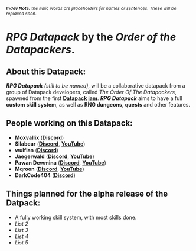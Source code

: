 <sub>***Indev Note:** the italic words are placeholders for names or sentences. These will be replaced soon.*</sub>

# *RPG Datapack* by the *Order of the Datapackers*.

## About this Datapack:

***RPG Datapack** (still to be named)*, will be a collaborative datapack from a group of Datapack developers, called *The Order Of The Datapackers*, spawned from the first [**Datapack jam**](https://discord.gg/z6TgybXhrg).
***RPG Datapack*** aims to have a full **custom skill system**, as well as **RNG dungeons**, **quests** and other features.

## People working on this Datapack:

- **Moxvallix** ([**Discord**](https://discordapp.com/users/510318433162887173))
- **Silabear** ([**Discord**](https://discordapp.com/users/543741360478355456), [**YouTube**](https://www.youtube.com/channel/UClfoz7sNreaL9OXSqYeN6fg))
- **wulfian** ([**Discord**](https://discordapp.com/users/554435927699619845))
- **Jaegerwald** ([**Discord**](https://discordapp.com/users/), [**YouTube**](https://www.youtube.com/channel/UCmiIcpOsGlKU1Ji8iDlTVuA))
- **Pawan Dewmina** ([**Discord**](https://discordapp.com/users/), [**YouTube**](https://www.youtube.com/channel/UCLxGg1jBbOEHvmh48kp6HFA))
- **Mqroon** ([**Discord**](https://discordapp.com/users/), [**YouTube**](https://www.youtube.com/channel/UCl39RSKrhVI9lrsf0HUBNwA))
- **DarkCode404** ([**Discord**](https://discordapp.com/users/))

## Things planned for the alpha release of the Datpack:

- A fully working skill system, with most skills done.
- *List 2*
- *List 3*
- *List 4*
- *List 5*
